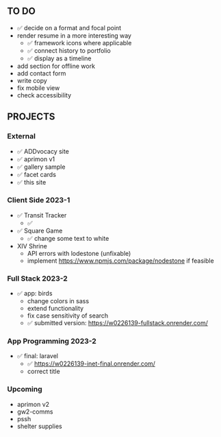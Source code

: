 ## TO DO
- ✅ decide on a format and focal point
- render resume in a more interesting way
    - ✅ framework icons where applicable
    - ✅ connect history to portfolio
    - ✅ display as a timeline
- add section for offline work
- add contact form
- write copy
- fix mobile view
- check accessibility

## PROJECTS

### External
- ✅ ADDvocacy site
- ✅ aprimon v1
- ✅ gallery sample
- ✅ facet cards
- ✅ this site

### Client Side 2023-1
- ✅ Transit Tracker
    - ✅
- ✅ Square Game
    - ✅ change some text to white
- XIV Shrine
    - API errors with lodestone (unfixable)
    - implement https://www.npmjs.com/package/nodestone if feasible

### Full Stack 2023-2
- ✅ app: birds
    - change colors in sass
    - extend functionality
    - fix case sensitivity of search
    - ✅ submitted version: https://w0226139-fullstack.onrender.com/

### App Programming 2023-2
- ✅ final: laravel
    - ✅ https://w0226139-inet-final.onrender.com/
    - correct title

### Upcoming
- aprimon v2
- gw2-comms
- pssh
- shelter supplies